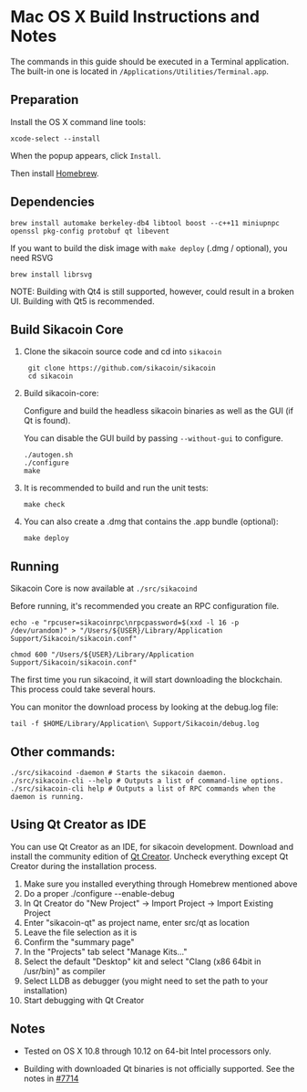 Mac OS X Build Instructions and Notes
====================================
The commands in this guide should be executed in a Terminal application.
The built-in one is located in `/Applications/Utilities/Terminal.app`.

Preparation
-----------
Install the OS X command line tools:

`xcode-select --install`

When the popup appears, click `Install`.

Then install [Homebrew](https://brew.sh).

Dependencies
----------------------

    brew install automake berkeley-db4 libtool boost --c++11 miniupnpc openssl pkg-config protobuf qt libevent

If you want to build the disk image with `make deploy` (.dmg / optional), you need RSVG

    brew install librsvg

NOTE: Building with Qt4 is still supported, however, could result in a broken UI. Building with Qt5 is recommended.

Build Sikacoin Core
------------------------

1. Clone the sikacoin source code and cd into `sikacoin`

        git clone https://github.com/sikacoin/sikacoin
        cd sikacoin

2.  Build sikacoin-core:

    Configure and build the headless sikacoin binaries as well as the GUI (if Qt is found).

    You can disable the GUI build by passing `--without-gui` to configure.

        ./autogen.sh
        ./configure
        make

3.  It is recommended to build and run the unit tests:

        make check

4.  You can also create a .dmg that contains the .app bundle (optional):

        make deploy

Running
-------

Sikacoin Core is now available at `./src/sikacoind`

Before running, it's recommended you create an RPC configuration file.

    echo -e "rpcuser=sikacoinrpc\nrpcpassword=$(xxd -l 16 -p /dev/urandom)" > "/Users/${USER}/Library/Application Support/Sikacoin/sikacoin.conf"

    chmod 600 "/Users/${USER}/Library/Application Support/Sikacoin/sikacoin.conf"

The first time you run sikacoind, it will start downloading the blockchain. This process could take several hours.

You can monitor the download process by looking at the debug.log file:

    tail -f $HOME/Library/Application\ Support/Sikacoin/debug.log

Other commands:
-------

    ./src/sikacoind -daemon # Starts the sikacoin daemon.
    ./src/sikacoin-cli --help # Outputs a list of command-line options.
    ./src/sikacoin-cli help # Outputs a list of RPC commands when the daemon is running.

Using Qt Creator as IDE
------------------------
You can use Qt Creator as an IDE, for sikacoin development.
Download and install the community edition of [Qt Creator](https://www.qt.io/download/).
Uncheck everything except Qt Creator during the installation process.

1. Make sure you installed everything through Homebrew mentioned above
2. Do a proper ./configure --enable-debug
3. In Qt Creator do "New Project" -> Import Project -> Import Existing Project
4. Enter "sikacoin-qt" as project name, enter src/qt as location
5. Leave the file selection as it is
6. Confirm the "summary page"
7. In the "Projects" tab select "Manage Kits..."
8. Select the default "Desktop" kit and select "Clang (x86 64bit in /usr/bin)" as compiler
9. Select LLDB as debugger (you might need to set the path to your installation)
10. Start debugging with Qt Creator

Notes
-----

* Tested on OS X 10.8 through 10.12 on 64-bit Intel processors only.

* Building with downloaded Qt binaries is not officially supported. See the notes in [#7714](https://github.com/sikacoin/sikacoin/issues/7714)
